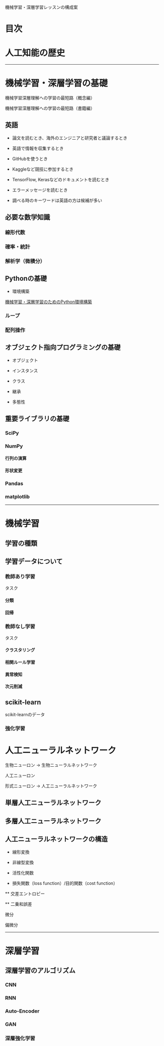 機械学習・深層学習レッスンの構成案

# 目次

# 人工知能の歴史

----

# 機械学習・深層学習の基礎

機械学習深層理解への学習の最短路（概念編）

機械学習深層理解への学習の最短路（書籍編）

## 英語

* 論文を読むとき、海外のエンジニアと研究者と議論するとき

* 英語で情報を収集するとき

* GitHubを使うとき

* Kaggleなど競技に参加するとき

* TensorFlow, Kerasなどのドキュメントを読むとき

* エラーメッセージを読むとき

* 調べる時のキーワードは英語の方は候補が多い

## 必要な数学知識

### 線形代数

### 確率・統計

### 解析学（微積分）

## Pythonの基礎

* 環境構築

[機械学習・深層学習のためのPython環境構築](https://kokensha.xyz/ml/anaconda-install-to-pc-for-machine-learning-and-deep-learning/)

### ループ

### 配列操作

## オブジェクト指向プログラミングの基礎

* オブジェクト

* インスタンス

* クラス

* 継承

* 多態性

## 重要ライブラリの基礎

### SciPy

### NumPy

#### 行列の演算

#### 形状変更

### Pandas

### matplotlib

----

# 機械学習

## 学習の種類

## 学習データについて

### 教師あり学習

タスク

#### 分類

#### 回帰

### 教師なし学習

タスク

#### クラスタリング

#### 相関ルール学習

#### 異常検知

#### 次元削減

## scikit-learn

scikit-learnのデータ

### 強化学習

# 人工ニューラルネットワーク

生物ニューロン -> 生物ニューラルネットワーク

人工ニューロン

形式ニューロン -> 人工ニューラルネットワーク

## 単層人工ニューラルネットワーク

## 多層人工ニューラルネットワーク

## 人工ニューラルネットワークの構造

* 線形変換

* 非線型変換

* 活性化関数

* 損失関数（loss function）/目的関数（cost function）

** 交差エントロピー

** 二乗和誤差

微分

偏微分

----

# 深層学習

## 深層学習のアルゴリズム

### CNN

### RNN

### Auto-Encoder

### GAN

### 深層強化学習


